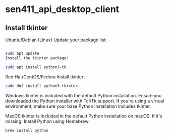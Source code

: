 # sen411_api_desktop_client

## Install tkinter
Ubuntu/Debian (Linux)
Update your package list:
```bash

sudo apt update
Install the tkinter package:
```

```bash
sudo apt install python3-tk
```

Red Hat/CentOS/Fedora
Install tkinter:
```bash
sudo dnf install python3-tkinter
```

Windows
tkinter is included with the default Python installation. Ensure you downloaded the Python installer with Tcl/Tk support.
If you're using a virtual environment, make sure your base Python installation includes tkinter.

MacOS
tkinter is included in the default Python installation on macOS. If it's missing:
Install Python using Homebrew:
```bash
brew install python
